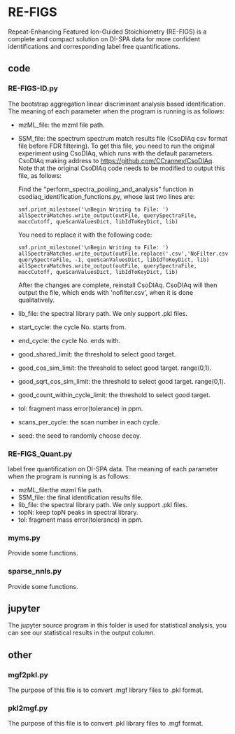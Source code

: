 # RE-FIGS
Repeat-Enhancing Featured Ion-Guided Stoichiometry (RE-FIGS) is a complete and compact solution on DI-SPA data for more confident identifications and corresponding label free quantifications. 

## code
### RE-FIGS-ID.py
The bootstrap aggregation linear discriminant analysis based identification. The meaning of each parameter when the program is running is as follows:

* mzML_file: the mzml file path.
* SSM_file: the spectrum spectrum match results file (CsoDIAq csv format file before FDR filtering). To get this file, you need to run the original experiment using CsoDIAq, which runs with the default parameters. CsoDIAq making address to https://github.com/CCranney/CsoDIAq. Note that the original CsoDIAq code needs to be modified to output this file, as follows: 

    Find the "perform_spectra_pooling_and_analysis" function in csodiaq_identification_functions.py, whose last two lines are:
    ```
    smf.print_milestone('\nBegin Writing to File: ')
    allSpectraMatches.write_output(outFile, querySpectraFile, maccCutoff, queScanValuesDict, libIdToKeyDict, lib)
    ```
    You need to replace it with the following code:
    ```
    smf.print_milestone('\nBegin Writing to File: ')
    allSpectraMatches.write_output(outFile.replace('.csv','NoFilter.csv'), querySpectraFile, -1, queScanValuesDict, libIdToKeyDict, lib)
    allSpectraMatches.write_output(outFile, querySpectraFile, maccCutoff, queScanValuesDict, libIdToKeyDict, lib)
    ```
    After the changes are complete, reinstall CsoDIAq. CsoDIAq will then output the file, which ends with 'nofilter.csv', when it is done qualitatively.
    
* lib_file: the spectral library path. We only support .pkl files.
* start_cycle: the cycle No. starts from.
* end_cycle: the cycle No. ends with.
* good_shared_limit: the threshold to select good target.
* good_cos_sim_limit: the threshold to select good target. range(0,1).
* good_sqrt_cos_sim_limit: the threshold to select good target. range(0,1).
* good_count_within_cycle_limit: the threshold to select good target.
* tol: fragment mass error(tolerance) in ppm.
* scans_per_cycle: the scan number in each cycle.
* seed: the seed to randomly choose decoy.

### RE-FIGS_Quant.py
label free quantification on DI-SPA data. The meaning of each parameter when the program is running is as follows:

* mzML_file:the mzml file path.
* SSM_file: the final identification results file.
* lib_file: the spectral library path. We only support .pkl files.
* topN: keep topN peaks in spectral library.
* tol: fragment mass error(tolerance) in ppm.

### myms.py
Provide some functions.

### sparse_nnls.py
Provide some functions.

## jupyter
The jupyter source program in this folder is used for statistical analysis, you can see our statistical results in the output column.

## other
### mgf2pkl.py
The purpose of this file is to convert .mgf library files to .pkl format.

### pkl2mgf.py
The purpose of this file is to convert .pkl library files to .mgf format.
